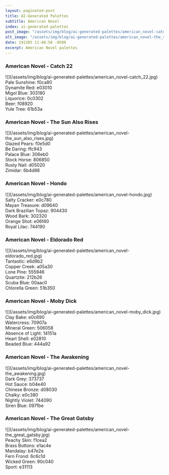 ```yaml
---
layout: paginated-post
title: AI-Generated Palettes
subtitle: American Novel
index: ai-generated-palettes
post_image: "/assets/img/blog/ai-generated-palettes/american_novel-catch_22.jpg"
alt_image: "/assets/img/blog/ai-generated-palettes/american_novel-the_sun_also_rises.jpg"
date: 191205 11:48:58 -0500
excerpt: American Novel palettes
---
```



### American Novel - Catch 22
<div class="palette-image" markdown="span">![](/assets/img/blog/ai-generated-palettes/american_novel-catch_22.jpg)</div>
<div class="palette-colors">Pale Sunshine: f0ca80<br>Dynamite Red: e03010<br>Migol Blue: 303180<br>Liquorice: 0c0302<br>Beer: f08920<br>Yule Tree: 61b53a</div>


### American Novel - The Sun Also Rises
<div class="palette-image" markdown="span">![](/assets/img/blog/ai-generated-palettes/american_novel-the_sun_also_rises.jpg)</div>
<div class="palette-colors">Glazed Pears: f0e5d0<br>Be Daring: ffc943<br>Palace Blue: 306eb0<br>Stock Horse: 806850<br>Rusty Nail: d05020<br>Zimidar: 6b4d86</div>


### American Novel - Hondo
<div class="palette-image" markdown="span">![](/assets/img/blog/ai-generated-palettes/american_novel-hondo.jpg)</div>
<div class="palette-colors">Salty Cracker: e0c780<br>Mayan Treasure: d09640<br>Dark Brazilian Topaz: 904430<br>Wood Bark: 302320<br>Orange Shot: e06f40<br>Royal Lilac: 744190</div>


### American Novel - Eldorado Red
<div class="palette-image" markdown="span">![](/assets/img/blog/ai-generated-palettes/american_novel-eldorado_red.jpg)</div>
<div class="palette-colors">Tantastic: e6d9b2<br>Copper Creek: a05a30<br>Lone Pine: 555946<br>Quartzite: 212b26<br>Scuba Blue: 00aac0<br>Chlorella Green: 51b350</div>


### American Novel - Moby Dick
<div class="palette-image" markdown="span">![](/assets/img/blog/ai-generated-palettes/american_novel-moby_dick.jpg)</div>
<div class="palette-colors">Clay Bake: e0c690<br>Watercress: 70907a<br>Mineral Green: 506058<br>Absence of Light: 14151a<br>Heart Shell: e02810<br>Beaded Blue: 444a92</div>


### American Novel - The Awakening
<div class="palette-image" markdown="span">![](/assets/img/blog/ai-generated-palettes/american_novel-the_awakening.jpg)</div>
<div class="palette-colors">Dark Grey: 373737<br>Hot Sauce: b04e40<br>Chinese Bronze: d08030<br>Chalky: e0c380<br>Nightly Violet: 744090<br>Siren Blue: 097fbe</div>


### American Novel - The Great Gatsby
<div class="palette-image" markdown="span">![](/assets/img/blog/ai-generated-palettes/american_novel-the_great_gatsby.jpg)</div>
<div class="palette-colors">Peachy Skin: f1cea2<br>Brass Buttons: e1ac4e<br>Mandalay: b47e2e<br>Fern Frond: 6c6c1d<br>Wicked Green: 90c040<br>Sport: e31113</div>

